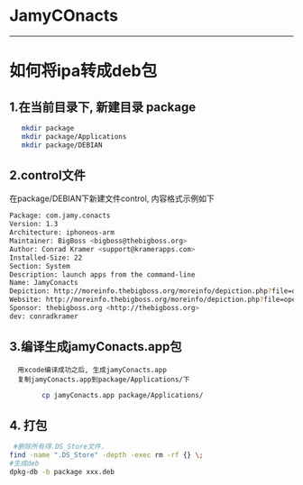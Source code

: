 # JamyCOnacts

----
# 如何将ipa转成deb包
## 1.在当前目录下, 新建目录 package
 ```sh
	mkdir package
	mkdir package/Applications
	mkdir package/DEBIAN
 ```
 ## 2.control文件
 在package/DEBIAN下新建文件control, 内容格式示例如下
```sh
Package: com.jamy.conacts
Version: 1.3
Architecture: iphoneos-arm
Maintainer: BigBoss <bigboss@thebigboss.org>
Author: Conrad Kramer <support@kramerapps.com>
Installed-Size: 22
Section: System
Description: launch apps from the command-line
Name: JamyConacts
Depiction: http://moreinfo.thebigboss.org/moreinfo/depiction.php?file=openData
Website: http://moreinfo.thebigboss.org/moreinfo/depiction.php?file=openData
Sponsor: thebigboss.org <http://thebigboss.org>
dev: conradkramer
```
## 3.编译生成jamyConacts.app包
      用xcode编译成功之后, 生成jamyConacts.app
	  复制jamyConacts.app到package/Applications/下
```sh
		cp jamyConacts.app package/Applications/
```
	  
## 4. 打包
   
 ```sh
  #删除所有得.DS_Store文件.
 find -name ".DS_Store" -depth -exec rm -rf {} \;
 #生成deb
 dpkg-db -b package xxx.deb
 ```